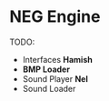# NEG Engine


TODO:
  - Interfaces **Hamish**
  - **BMP Loader**
  - Sound Player **Nel**
  - Sound Loader
  
